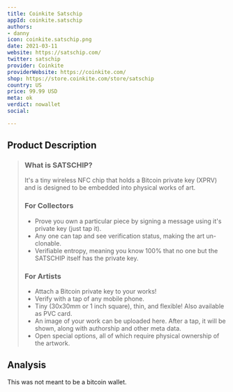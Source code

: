 ```yaml
---
title: Coinkite Satschip
appId: coinkite.satschip
authors:
- danny
icon: coinkite.satschip.png
date: 2021-03-11
website: https://satschip.com/
twitter: satschip
provider: Coinkite
providerWebsite: https://coinkite.com/
shop: https://store.coinkite.com/store/satschip
country: US
price: 99.99 USD
meta: ok
verdict: nowallet
social: 

---
```


## Product Description 

> ### What is SATSCHIP?
> It's a tiny wireless NFC chip that holds a Bitcoin private key (XPRV) and is designed to be embedded into physical works of art.
>
> ### For Collectors
>
> - Prove you own a particular piece by signing a message using it's private key (just tap it).
> - Any one can tap and see verification status, making the art un-clonable.
> - Verifiable entropy, meaning you know 100% that no one but the SATSCHIP itself has the private key.
>
> ### For Artists
> - Attach a Bitcoin private key to your works!
> - Verify with a tap of any mobile phone.
> - Tiny (30x30mm or 1 inch square), thin, and flexible! Also available as PVC card.
> - An image of your work can be uploaded here. After a tap, it will be shown, along with authorship and other meta data.
> - Open special options, all of which require physical ownership of the artwork.

## Analysis 

This was not meant to be a bitcoin wallet.

